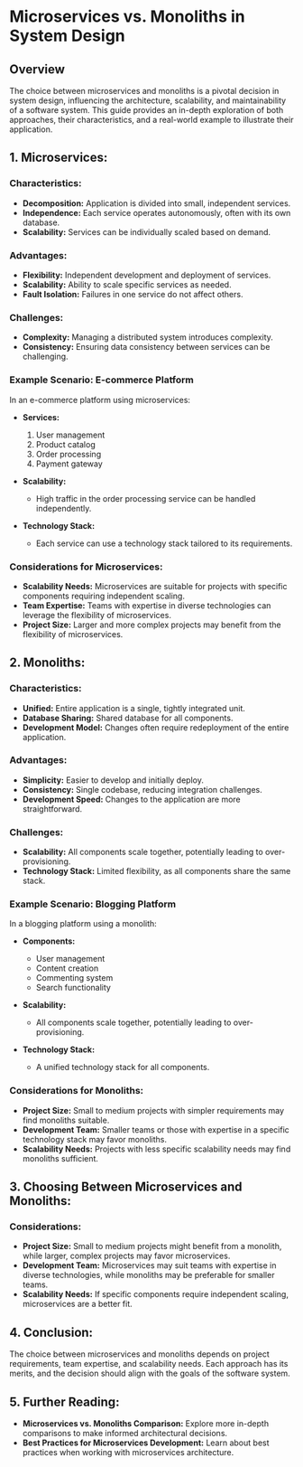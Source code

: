 
# Microservices vs. Monoliths in System Design

## Overview

The choice between microservices and monoliths is a pivotal decision in system design, influencing the architecture, scalability, and maintainability of a software system. This guide provides an in-depth exploration of both approaches, their characteristics, and a real-world example to illustrate their application.

## 1. Microservices:

### Characteristics:

- **Decomposition:** Application is divided into small, independent services.
- **Independence:** Each service operates autonomously, often with its own database.
- **Scalability:** Services can be individually scaled based on demand.

### Advantages:

- **Flexibility:** Independent development and deployment of services.
- **Scalability:** Ability to scale specific services as needed.
- **Fault Isolation:** Failures in one service do not affect others.

### Challenges:

- **Complexity:** Managing a distributed system introduces complexity.
- **Consistency:** Ensuring data consistency between services can be challenging.

### Example Scenario: E-commerce Platform

In an e-commerce platform using microservices:

- **Services:**

  1. User management
  2. Product catalog
  3. Order processing
  4. Payment gateway
- **Scalability:**

  - High traffic in the order processing service can be handled independently.
- **Technology Stack:**

  - Each service can use a technology stack tailored to its requirements.

### Considerations for Microservices:

- **Scalability Needs:** Microservices are suitable for projects with specific components requiring independent scaling.
- **Team Expertise:** Teams with expertise in diverse technologies can leverage the flexibility of microservices.
- **Project Size:** Larger and more complex projects may benefit from the flexibility of microservices.

## 2. Monoliths:

### Characteristics:

- **Unified:** Entire application is a single, tightly integrated unit.
- **Database Sharing:** Shared database for all components.
- **Development Model:** Changes often require redeployment of the entire application.

### Advantages:

- **Simplicity:** Easier to develop and initially deploy.
- **Consistency:** Single codebase, reducing integration challenges.
- **Development Speed:** Changes to the application are more straightforward.

### Challenges:

- **Scalability:** All components scale together, potentially leading to over-provisioning.
- **Technology Stack:** Limited flexibility, as all components share the same stack.

### Example Scenario: Blogging Platform

In a blogging platform using a monolith:

- **Components:**

  - User management
  - Content creation
  - Commenting system
  - Search functionality
- **Scalability:**

  - All components scale together, potentially leading to over-provisioning.
- **Technology Stack:**

  - A unified technology stack for all components.

### Considerations for Monoliths:

- **Project Size:** Small to medium projects with simpler requirements may find monoliths suitable.
- **Development Team:** Smaller teams or those with expertise in a specific technology stack may favor monoliths.
- **Scalability Needs:** Projects with less specific scalability needs may find monoliths sufficient.

## 3. Choosing Between Microservices and Monoliths:

### Considerations:

- **Project Size:** Small to medium projects might benefit from a monolith, while larger, complex projects may favor microservices.
- **Development Team:** Microservices may suit teams with expertise in diverse technologies, while monoliths may be preferable for smaller teams.
- **Scalability Needs:** If specific components require independent scaling, microservices are a better fit.

## 4. Conclusion:

The choice between microservices and monoliths depends on project requirements, team expertise, and scalability needs. Each approach has its merits, and the decision should align with the goals of the software system.

## 5. Further Reading:

- **Microservices vs. Monoliths Comparison:**
  Explore more in-depth comparisons to make informed architectural decisions.
- **Best Practices for Microservices Development:**
  Learn about best practices when working with microservices architecture.
